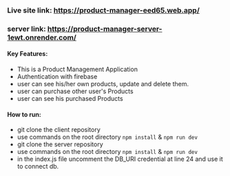 ### Live site link: https://product-manager-eed65.web.app/
### server link: https://product-manager-server-1ewt.onrender.com/



#### Key Features:
* This is a Product Management Application 
* Authentication with firebase 
* user can see his/her own products, update and delete them. 
* user can purchase other user's Products
* user can see his purchased Products


#### How to run: 
* git clone the client repository 
* use commands on the root directory `npm install` & `npm run dev`
* git clone the server repository 
* use commands on the root directory `npm install` & `npm run dev`
* in the index.js file uncomment the DB_URI credential at line 24 and use it to connect db. 